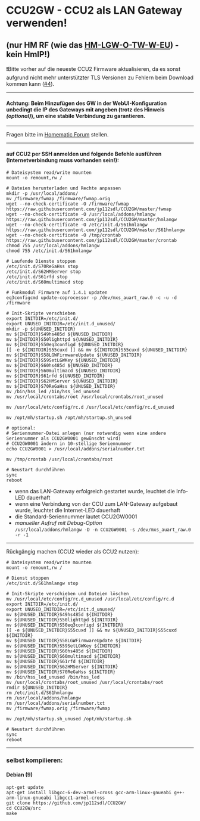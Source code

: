 # CCU2GW - CCU2 als LAN Gateway verwenden!
## (nur HM RF (wie das [HM-LGW-O-TW-W-EU](https://www.elv.de/homematic-funk-lan-gateway.html)) - kein HmIP!)

❗Bitte vorher auf die neueste CCU2 Firmware aktualisieren, da es sonst aufgrund nicht mehr unterstützter TLS Versionen zu Fehlern beim Download kommen kann ([#4](https://github.com/jp112sdl/CCU2GW/issues/4)).

<hr/>

#### Achtung: Beim Hinzufügen des GW in der WebUI-Konfiguration unbedingt die IP des Gateways mit angeben (trotz des Hinweis _(optional)_), um eine stabile Verbindung zu garantieren.

<hr/>

Fragen bitte im [Homematic Forum](https://homematic-forum.de/forum/viewtopic.php?f=43&t=45328) stellen.

<hr/>

#### auf CCU2 per SSH anmelden und folgende Befehle ausführen (Internetverbindung muss vorhanden sein!):
```
# Dateisystem read/write mounten
mount -o remount,rw /

# Dateien herunterladen und Rechte anpassen
mkdir -p /usr/local/addons/
mv /firmware/fwmap /firmware/fwmap.orig
wget --no-check-certificate -O /firmware/fwmap https://raw.githubusercontent.com/jp112sdl/CCU2GW/master/fwmap
wget --no-check-certificate -O /usr/local/addons/hmlangw https://raw.githubusercontent.com/jp112sdl/CCU2GW/master/hmlangw
wget --no-check-certificate -O /etc/init.d/S61hmlangw https://raw.githubusercontent.com/jp112sdl/CCU2GW/master/S61hmlangw
wget --no-check-certificate -O /tmp/crontab https://raw.githubusercontent.com/jp112sdl/CCU2GW/master/crontab
chmod 755 /usr/local/addons/hmlangw
chmod 755 /etc/init.d/S61hmlangw

# Laufende Dienste stoppen
/etc/init.d/S70ReGaHss stop
/etc/init.d/S62HMServer stop
/etc/init.d/S61rfd stop
/etc/init.d/S60multimacd stop

# Funkmodul Firmware auf 1.4.1 updaten
eq3configcmd update-coprocessor -p /dev/mxs_auart_raw.0 -c -u -d /firmware

# Init-Skripte verschieben
export INITDIR=/etc/init.d/
export UNUSED_INITDIR=/etc/init.d_unused/
mkdir -p ${UNUSED_INITDIR}
mv ${INITDIR}S49hs485d ${UNUSED_INITDIR}
mv ${INITDIR}S50lighttpd ${UNUSED_INITDIR}
mv ${INITDIR}S50eq3configd ${UNUSED_INITDIR}
[[ -e ${INITDIR}S55cuxd ]] && mv ${INITDIR}S55cuxd ${UNUSED_INITDIR}
mv ${INITDIR}S58LGWFirmwareUpdate ${UNUSED_INITDIR}
mv ${INITDIR}S59SetLGWKey ${UNUSED_INITDIR}
mv ${INITDIR}S60hs485d ${UNUSED_INITDIR}
mv ${INITDIR}S60multimacd ${UNUSED_INITDIR}
mv ${INITDIR}S61rfd ${UNUSED_INITDIR}
mv ${INITDIR}S62HMServer ${UNUSED_INITDIR}
mv ${INITDIR}S70ReGaHss ${UNUSED_INITDIR}
mv /bin/hss_led /bin/hss_led_unused
mv /usr/local/crontabs/root /usr/local/crontabs/root_unused

mv /usr/local/etc/config/rc.d /usr/local/etc/config/rc.d_unused

mv /opt/mh/startup.sh /opt/mh/startup.sh_unused

# optional: 
# Seriennummer-Datei anlegen (nur notwendig wenn eine andere Seriennummer als CCU2GW0001 gewünscht wird)
# CCU2GW0001 ändern in 10-stellige Seriennummer
echo CCU2GW0001 > /usr/local/addons/serialnumber.txt

mv /tmp/crontab /usr/local/crontabs/root

# Neustart durchführen
sync
reboot
```
- wenn das LAN-Gateway erfolgreich gestartet wurde, leuchtet die Info-LED dauerhaft
- wenn eine Verbindung von der CCU zum LAN-Gateway aufgebaut wurde, leuchtet die Internet-LED dauerhaft
- die Standard-Seriennummer lautet CCU2GW0001
- _manueller Aufruf mit Debug-Option_ <br/>
`/usr/local/addons/hmlangw -D -n CCU2GW0001 -s /dev/mxs_auart_raw.0 -r -1`


<hr/>

Rückgängig machen (CCU2 wieder als CCU2 nutzen):

```
# Dateisystem read/write mounten
mount -o remount,rw /

# Dienst stoppen
/etc/init.d/S61hmlangw stop

# Init-Skripte verschieben und Dateien löschen
mv /usr/local/etc/config/rc.d_unused /usr/local/etc/config/rc.d
export INITDIR=/etc/init.d/
export UNUSED_INITDIR=/etc/init.d_unused/
mv ${UNUSED_INITDIR}S49hs485d ${INITDIR}
mv ${UNUSED_INITDIR}S50lighttpd ${INITDIR}
mv ${UNUSED_INITDIR}S50eq3configd ${INITDIR}
[[ -e ${UNUSED_INITDIR}S55cuxd ]] && mv ${UNUSED_INITDIR}S55cuxd ${INITDIR}
mv ${UNUSED_INITDIR}S58LGWFirmwareUpdate ${INITDIR}
mv ${UNUSED_INITDIR}S59SetLGWKey ${INITDIR}
mv ${UNUSED_INITDIR}S60hs485d ${INITDIR}
mv ${UNUSED_INITDIR}S60multimacd ${INITDIR}
mv ${UNUSED_INITDIR}S61rfd ${INITDIR}
mv ${UNUSED_INITDIR}S62HMServer ${INITDIR}
mv ${UNUSED_INITDIR}S70ReGaHss ${INITDIR}
mv /bin/hss_led_unused /bin/hss_led
mv /usr/local/crontabs/root_unused /usr/local/crontabs/root
rmdir ${UNUSED_INITDIR}
rm /etc/init.d/S61hmlangw
rm /usr/local/addons/hmlangw
rm /usr/local/addons/serialnumber.txt
mv /firmware/fwmap.orig /firmware/fwmap

mv /opt/mh/startup.sh_unused /opt/mh/startup.sh

# Neustart durchführen
sync
reboot
```

<hr/>


### selbst kompilieren:
#### Debian (9)
```
apt-get update
apt-get install libgcc-6-dev-armel-cross gcc-arm-linux-gnueabi g++-arm-linux-gnueabi libgcc1-armel-cross
git clone https://github.com/jp112sdl/CCU2GW/
cd CCU2GW/src
make
```
